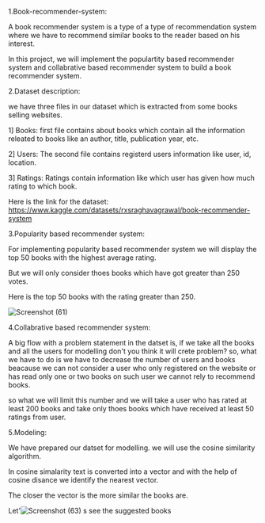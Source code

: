 1.Book-recommender-system:

  A book recommender system is a type of a type of recommendation system where we have to recommend similar books to the reader based on his interest.
  
  In this project, we will implement the populartity based recommender system and collabrative based recommender system to build a book recommender system.
  
2.Dataset description:

 we have three files in our dataset which is extracted from some books selling websites. 

1] Books: first file contains about books which contain all the information releated to books like an author, title, publication year, etc.

2] Users: The second file contains registerd users information like user, id, location.

3] Ratings: Ratings contain information like which user has given how much rating to which book.

Here is the link for the dataset: https://www.kaggle.com/datasets/rxsraghavagrawal/book-recommender-system

3.Popularity based recommender system:

For implementing popularity based recommender system we will display the top 50 books with the highest average rating.

But we will only consider thoes books which have got greater than 250 votes.

Here is the top 50 books with the rating greater than 250.

![Screenshot (61)](https://user-images.githubusercontent.com/105923718/226258570-045c853d-2136-4990-9376-993aed0b8a35.png)

4.Collabrative based recommender system: 

A big flow with a problem statement in the datset is, if we take all the books and all the users for modelling don't you think it will crete problem? so, what we have to do is we have to decrease the number of users and books beacause we can not consider a user who only registered on the website or has read only one or two books on such user we cannot rely to recommend books.

so what we will limit this number and we will take a user who has rated at least 200 books and take only thoes books which have received at least 50 ratings from user.

5.Modeling:

We have prepared our datset for modelling. we will use the cosine similarity algorithm.

In cosine simalarity text is converted into a vector and with the help of cosine disance we identify the nearest vector.

The closer the vector is the more similar the books are.

Let'![Screenshot (63)](https://user-images.githubusercontent.com/105923718/226262449-d6560444-a26d-4a95-8739-478cbeea1c6f.png)
s see the suggested books




